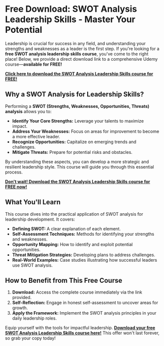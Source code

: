 # Free Download: SWOT Analysis Leadership Skills - Master Your Potential

Leadership is crucial for success in any field, and understanding your strengths and weaknesses as a leader is the first step. If you're looking for a **free SWOT analysis leadership skills course**, you've come to the right place! Below, we provide a direct download link to a comprehensive Udemy course—**available for FREE!**

[**Click here to download the SWOT Analysis Leadership Skills course for FREE!**](https://udemywork.com/swot-analysis-leadership-skills)

## Why a SWOT Analysis for Leadership Skills?

Performing a **SWOT (Strengths, Weaknesses, Opportunities, Threats) analysis** allows you to:

*   **Identify Your Core Strengths:** Leverage your talents to maximize impact.
*   **Address Your Weaknesses:** Focus on areas for improvement to become a more effective leader.
*   **Recognize Opportunities:** Capitalize on emerging trends and challenges.
*   **Mitigate Threats:** Prepare for potential risks and obstacles.

By understanding these aspects, you can develop a more strategic and resilient leadership style. This course will guide you through this essential process.

[**Don't wait! Download the SWOT Analysis Leadership Skills course for FREE now!**](https://udemywork.com/swot-analysis-leadership-skills)

## What You'll Learn

This course dives into the practical application of SWOT analysis for leadership development. It covers:

*   **Defining SWOT:** A clear explanation of each element.
*   **Self-Assessment Techniques:** Methods for identifying your strengths and weaknesses.
*   **Opportunity Mapping:** How to identify and exploit potential opportunities.
*   **Threat Mitigation Strategies:** Developing plans to address challenges.
*   **Real-World Examples:** Case studies illustrating how successful leaders use SWOT analysis.

## How to Benefit from This Free Course

1.  **Download:** Access the complete course immediately via the link provided.
2.  **Self-Reflection:** Engage in honest self-assessment to uncover areas for growth.
3.  **Apply the Framework:** Implement the SWOT analysis principles in your daily leadership roles.

Equip yourself with the tools for impactful leadership. **[Download your free SWOT Analysis Leadership Skills course here!](https://udemywork.com/swot-analysis-leadership-skills)** This offer won't last forever, so grab your copy today!
